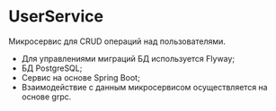 # UserService

Микросервис для CRUD операций над пользователями.

- Для управлениями миграций БД используется Flyway;
- БД PostgreSQL;
- Сервис на основе Spring Boot;
- Взаимодействие с данным микросервисом осуществляется на основе grpc.

